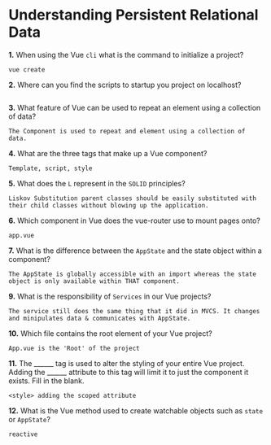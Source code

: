 # Understanding Persistent Relational Data

**1.** When using the Vue `cli` what is the command to initialize a project?
<!-- enter you answer in the space below -->
```
vue create
```
**2.** Where can you find the scripts to startup you project on localhost?
<!-- enter you answer in the space below -->
```

```
**3.** What feature of Vue can be used to repeat an element using a collection of data?
<!-- enter you answer in the space below -->
```
The Component is used to repeat and element using a collection of data.
```
**4.** What are the three tags that make up a Vue component?
<!-- enter you answer in the space below -->
```
Template, script, style
```
**5.** What does the `L` represent in the `SOLID` principles?
<!-- enter you answer in the space below -->
```
Liskov Substitution parent classes should be easily substituted with their child classes without blowing up the application.
```
**6.** Which component in Vue does the vue-router use to mount pages onto?
<!-- enter you answer in the space below -->
```
app.vue
```
**7.** What is the difference between the `AppState` and the state object within a component?
<!-- enter you answer in the space below -->
```
The AppState is globally accessible with an import whereas the state object is only available within THAT component.
```
**9.** What is the responsibility of `Services` in our Vue projects?
<!-- enter you answer in the space below -->
```
The service still does the same thing that it did in MVCS. It changes and minipulates data & communicates with AppState.
```
**10.** Which file contains the root element of your Vue project?
<!-- enter you answer in the space below -->
```
App.vue is the 'Root' of the project
```
**11.** The ______ tag is used to alter the styling of your entire Vue project.  Adding the ______ attribute to this tag will limit it to just the component it exists.  Fill in the blank.
<!-- enter you answer in the space below -->
```
<style> adding the scoped attribute
```
**12.** What is the Vue method used to create watchable objects such as `state` or `AppState`?
<!-- enter you answer in the space below -->
```
reactive
```